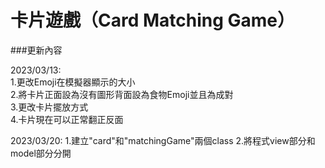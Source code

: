 # 卡片遊戲（Card Matching Game）


###更新內容

2023/03/13:				
1.更改Emoji在模擬器顯示的大小  
2.將卡片正面設為沒有圖形背面設為食物Emoji並且為成對  
3.更改卡片擺放方式  
4.卡片現在可以正常翻正反面  


2023/03/20:
1.建立"card"和"matchingGame"兩個class 
2.將程式view部分和model部分分開 

